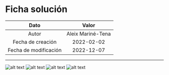 # Ficha solución

| Dato | Valor | 
| :-------------------: | :---------------------: |
| Autor | Aleix Mariné-Tena |
| Fecha de creación | 2022-02-02 |
| Fecha de modificación | 2022-12-07 |

---

![alt text](https://raw.githubusercontent.com/AleixMT/Problemas-Computadores/master/Soluciones/36/.fotos_enunciado_36/36-1.png)
![alt text](https://raw.githubusercontent.com/AleixMT/Problemas-Computadores/master/Soluciones/36/.fotos_enunciado_36/36-2.png)
![alt text](https://raw.githubusercontent.com/AleixMT/Problemas-Computadores/master/Soluciones/36/.fotos_enunciado_36/36-3.png)
![alt text](https://raw.githubusercontent.com/AleixMT/Problemas-Computadores/master/Soluciones/36/.fotos_enunciado_36/36-4.png)




